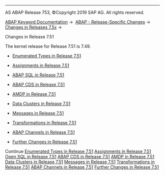   

* * *

AS ABAP Release 753, ©Copyright 2019 SAP AG. All rights reserved.

[ABAP Keyword Documentation](https://help.sap.com/doc/abapdocu_753_index_htm/7.53/en-US/abenabap.htm) →  [ABAP - Release-Specific Changes](https://help.sap.com/doc/abapdocu_753_index_htm/7.53/en-US/abennews.htm) →  [Changes in Releases 7.5x](https://help.sap.com/doc/abapdocu_753_index_htm/7.53/en-US/abennews-75.htm) → 

Changes in Release 7.51

The kernel release for Release 7.51 is 7.49.

-   [Enumerated Types in Release 7.51](https://help.sap.com/doc/abapdocu_753_index_htm/7.53/en-US/abennews-751-types.htm)
    
-   [Assignments in Release 7.51](https://help.sap.com/doc/abapdocu_753_index_htm/7.53/en-US/abennews-751-assignments.htm)
    
-   [ABAP SQL in Release 7.51](https://help.sap.com/doc/abapdocu_753_index_htm/7.53/en-US/abennews-751-open_sql.htm)
    
-   [ABAP CDS in Release 7.51](https://help.sap.com/doc/abapdocu_753_index_htm/7.53/en-US/abennews-751-abap_cds.htm)
    
-   [AMDP in Release 7.51](https://help.sap.com/doc/abapdocu_753_index_htm/7.53/en-US/abennews-751-amdp.htm)
    
-   [Data Clusters in Release 7.51](https://help.sap.com/doc/abapdocu_753_index_htm/7.53/en-US/abennews-751-data_cluster.htm)
    
-   [Messages in Release 7.51](https://help.sap.com/doc/abapdocu_753_index_htm/7.53/en-US/abennews-751-messages.htm)
    
-   [Transformations in Release 7.51](https://help.sap.com/doc/abapdocu_753_index_htm/7.53/en-US/abennews-751-transformations.htm)
    
-   [ABAP Channels in Release 7.51](https://help.sap.com/doc/abapdocu_753_index_htm/7.53/en-US/abennews-751-channels.htm)
    
-   [Further Changes in Release 7.51](https://help.sap.com/doc/abapdocu_753_index_htm/7.53/en-US/abennews-751-others.htm)
    

Continue
[Enumerated Types in Release 7.51](https://help.sap.com/doc/abapdocu_753_index_htm/7.53/en-US/abennews-751-types.htm)
[Assignments in Release 7.51](https://help.sap.com/doc/abapdocu_753_index_htm/7.53/en-US/abennews-751-assignments.htm)
[Open SQL in Release 7.51](https://help.sap.com/doc/abapdocu_753_index_htm/7.53/en-US/abennews-751-open_sql.htm)
[ABAP CDS in Release 7.51](https://help.sap.com/doc/abapdocu_753_index_htm/7.53/en-US/abennews-751-abap_cds.htm)
[AMDP in Release 7.51](https://help.sap.com/doc/abapdocu_753_index_htm/7.53/en-US/abennews-751-amdp.htm)
[Data Clusters in Release 7.51](https://help.sap.com/doc/abapdocu_753_index_htm/7.53/en-US/abennews-751-data_cluster.htm)
[Messages in Release 7.51](https://help.sap.com/doc/abapdocu_753_index_htm/7.53/en-US/abennews-751-messages.htm)
[Transformations in Release 7.51](https://help.sap.com/doc/abapdocu_753_index_htm/7.53/en-US/abennews-751-transformations.htm)
[ABAP Channels in Release 7.51](https://help.sap.com/doc/abapdocu_753_index_htm/7.53/en-US/abennews-751-channels.htm)
[Further Changes in Release 7.51](https://help.sap.com/doc/abapdocu_753_index_htm/7.53/en-US/abennews-751-others.htm)